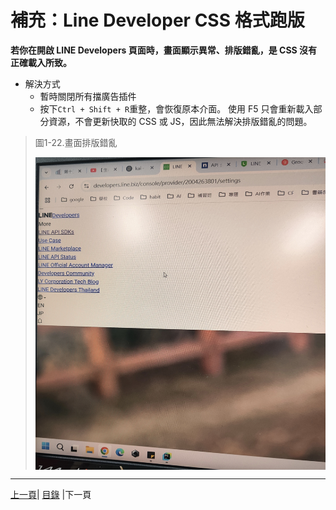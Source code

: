 # 補充：Line Developer CSS 格式跑版

**若你在開啟 LINE Developers 頁面時，畫面顯示異常、排版錯亂，是 CSS 沒有正確載入所致。**
* 解決方式
  * 暫時關閉所有擋廣告插件
  * 按下`Ctrl + Shift + R`重整，會恢復原本介面。
使用 F5 只會重新載入部分資源，不會更新快取的 CSS 或 JS，因此無法解決排版錯亂的問題。

>圖1-22.畫面排版錯亂
><div style="display: flex; justify-content: space-between;">
>  <img src="Photos/RAG_22.jpg" alt="RAG流程圖2" width="500" height="500"/>
></div>

---
[上一頁](STEP_6.md)| [目錄](README.md) |下一頁
